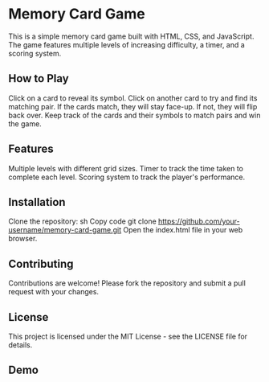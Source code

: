 # Memory Card Game
This is a simple memory card game built with HTML, CSS, and JavaScript. The game features multiple levels of increasing difficulty, a timer, and a scoring system.

## How to Play
Click on a card to reveal its symbol.
Click on another card to try and find its matching pair.
If the cards match, they will stay face-up. If not, they will flip back over.
Keep track of the cards and their symbols to match pairs and win the game.

## Features
Multiple levels with different grid sizes.
Timer to track the time taken to complete each level.
Scoring system to track the player's performance.

## Installation
Clone the repository:
sh
Copy code
git clone https://github.com/your-username/memory-card-game.git
Open the index.html file in your web browser.

## Contributing
Contributions are welcome! Please fork the repository and submit a pull request with your changes.

## License
This project is licensed under the MIT License - see the LICENSE file for details.

## Demo
